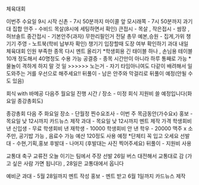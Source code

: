 체육대회
 
이번주 수요일 9시 시작
신촌 - 7시 50분까지 마이콜 앞 
모시래쪽 - 7시 50분까지 과기대 집합
안주 - 수비드 목살(8시에 세팅하면서 확인)
          큰접시 - 목살 , 작은접시 - 쌈장 , 허브솔트
          중간접시 - 기본안주(과자)
          무한리필인거 전달
총무
예본,승원 - 집게,가위 챙기기
주영 - 노트북(학비 납부자 확인) 챙기기
입장할때 도장 여부 확인하기
과대
내일 체육대회 인원 부족한 종목 다시 멘트 올리기
*학생회용 긴 태이블 하나 , 손님용 테이블 10개 정도해서 40명정도 수용 가능
공결증 - 종목 시간만이 아니라 하루 통째로 가능
*물놀이 격하게 하지 말 것
일 >>>>>> 노는거 - 자기 타임아니여도 다같이 배려해서 일 도와주는 거를 우선으로 해주세요!!
뒤풀이 - 남은 안주와 막걸리로 뒤풀이 예정(안될 수도 있음)

회식 with 바메공
다음주 월요일 진행
시간 / 장소 - 미정
회식 지원비 쓸 예정입니다(화요일 종강총회도)

종강총회
다음 주 화요일
장소 - 단월정
찐수요조사 - 이번 주 목금동안(가수요x)
홍보 - 목요일 낮 12시까지 카드뉴스 제작
과대 - 목요일 낮 12시까지 멘트 제작
가격
학생회비 낸 신입생 - 무료
학생회비 낸 재학생 - 10000
학생회비 안 낸 학우 - 20000
맥주 x 소주만, 공기밥 가능 , 음료수 가능
예산 120정도 사용 예정
*단체티 꼭 입고 오세요
선발대 - 수현,기획,홍보
후발대 - 나머지 (후발대는 사진 찍어주세요)
뒤풀이 - 지원비 사용

교통대 축구 교류전
오늘 이기는 팀에서 주장 선발
26일 버스 대전해서 교통대로 감 (가고 싶은 사람 가면 됩니다) , 28일은 교통대에서 옵니다

예비군
과대 - 5월 28일까지 멘트 작성
홍보 - 멘트 받고 6월 1일까지 카드뉴스 제작